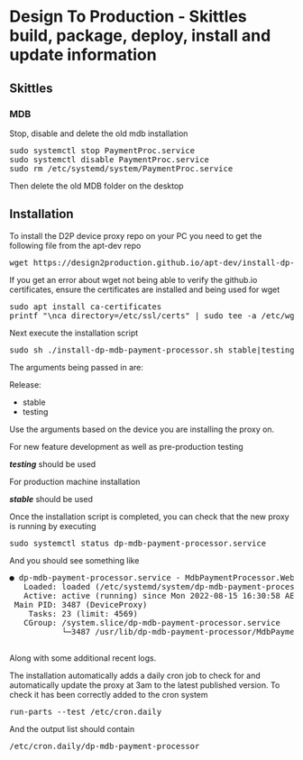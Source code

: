 # Design To Production - Skittles build, package, deploy, install and update information
## Skittles

### MDB
Stop, disable and delete the old mdb installation
<pre>
sudo systemctl stop PaymentProc.service
sudo systemctl disable PaymentProc.service
sudo rm /etc/systemd/system/PaymentProc.service
</pre>
Then delete the old MDB folder on the desktop

## Installation

To install the D2P device proxy repo on your PC you need to get the following file from the apt-dev repo
<pre>
wget https://design2production.github.io/apt-dev/install-dp-mdb-payment-processor.sh
</pre>

If you get an error about wget not being able to verify the github.io certificates, ensure the certificates are installed and being used for wget
<pre>
sudo apt install ca-certificates
printf "\nca_directory=/etc/ssl/certs" | sudo tee -a /etc/wgetrc
</pre>

Next execute the installation script
<pre>
sudo sh ./install-dp-mdb-payment-processor.sh stable|testing 
</pre>

The arguments being passed in are:

Release:
- stable
- testing

Use the arguments based on the device you are installing the proxy on.

For new feature development as well as pre-production testing

***testing*** should be used

For production machine installation

***stable*** should be used 

Once the installation script is completed, you can check that the new proxy is running by executing

<pre>
sudo systemctl status dp-mdb-payment-processor.service
</pre>

And you should see something like
<pre>
● dp-mdb-payment-processor.service - MdbPaymentProcessor.WebApi
   Loaded: loaded (/etc/systemd/system/dp-mdb-payment-processor.service; enabled; vendor preset: enabled)
   Active: active (running) since Mon 2022-08-15 16:30:58 AEST; 19h ago
 Main PID: 3487 (DeviceProxy)
    Tasks: 23 (limit: 4569)
   CGroup: /system.slice/dp-mdb-payment-processor.service
           └─3487 /usr/lib/dp-mdb-payment-processor/MdbPaymentProcessor.WebApi

</pre>

Along with some additional recent logs.

The installation automatically adds a daily cron job to check for and automatically update the proxy at 3am to the latest published version. To check it has been correctly added to the cron system
<pre>
run-parts --test /etc/cron.daily
</pre>
And the output list should contain
<pre>
/etc/cron.daily/dp-mdb-payment-processor
</pre>
